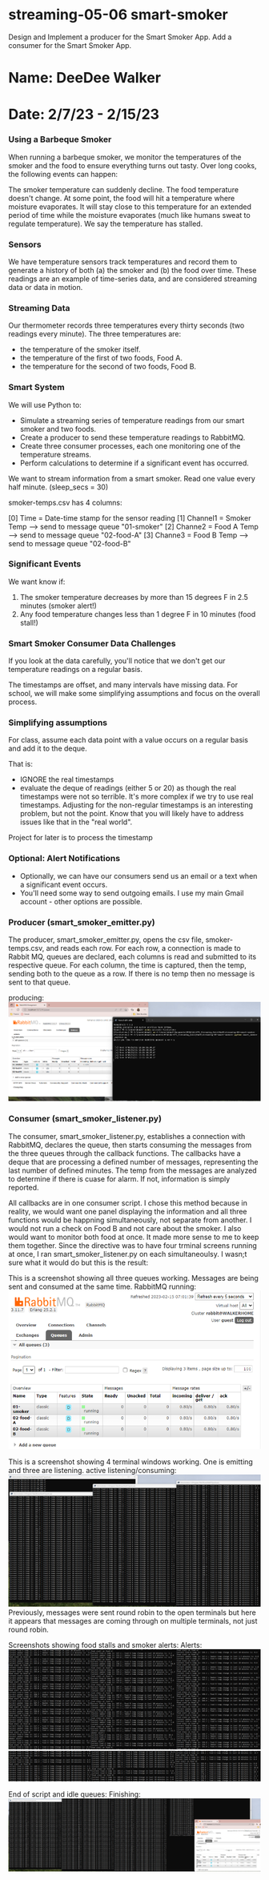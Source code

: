 # streaming-05-06 smart-smoker
Design and Implement a producer for the Smart Smoker App. Add a consumer for the Smart Smoker App.

# Name: DeeDee Walker
# Date: 2/7/23 - 2/15/23

### Using a Barbeque Smoker
When running a barbeque smoker, we monitor the temperatures of the smoker and the food to ensure everything turns out tasty. Over long cooks, the following events can happen:

The smoker temperature can suddenly decline.
The food temperature doesn't change. At some point, the food will hit a temperature where moisture evaporates. It will stay close to this temperature for an extended period of time while the moisture evaporates (much like humans sweat to regulate temperature). We say the temperature has stalled.

### Sensors
We have temperature sensors track temperatures and record them to generate a history of both (a) the smoker and (b) the food over time. These readings are an example of time-series data, and are considered streaming data or data in motion.

### Streaming Data
Our thermometer records three temperatures every thirty seconds (two readings every minute). The three temperatures are:

- the temperature of the smoker itself.
- the temperature of the first of two foods, Food A.
- the temperature for the second of two foods, Food B.

### Smart System
We will use Python to:

- Simulate a streaming series of temperature readings from our smart smoker and two foods.
- Create a producer to send these temperature readings to RabbitMQ.
- Create three consumer processes, each one monitoring one of the temperature streams. 
- Perform calculations to determine if a significant event has occurred.

We want to stream information from a smart smoker. Read one value every half minute. (sleep_secs = 30)

smoker-temps.csv has 4 columns:

[0] Time = Date-time stamp for the sensor reading
[1] Channel1 = Smoker Temp --> send to message queue "01-smoker"
[2] Channe2 = Food A Temp --> send to message queue "02-food-A"
[3] Channe3 = Food B Temp --> send to message queue "02-food-B"

### Significant Events
We want know if:

1. The smoker temperature decreases by more than 15 degrees F in 2.5 minutes (smoker alert!)
2. Any food temperature changes less than 1 degree F in 10 minutes (food stall!)

### Smart Smoker Consumer Data Challenges
If you look at the data carefully, you'll notice that we don't get our temperature readings on a regular basis. 

The timestamps are offset, and many intervals have missing data. 
For school, we will make some simplifying assumptions and focus on the overall process. 

### Simplifying assumptions
For class, assume each data point with a value occurs on a regular basis and add it to the deque. 

That is: 
- IGNORE the real timestamps
- evaluate the deque of readings (either 5 or 20) as though the real timestamps were not so terrible.
It's more complex if we try to use real timestamps. Adjusting for the non-regular timestamps is an interesting problem, but not the point. Know that you will likely have to address issues like that in the "real world". 

Project for later is to process the timestamp

### Optional: Alert Notifications
- Optionally, we can have our consumers send us an email or a text when a significant event occurs. 
- You'll need some way to send outgoing emails. I use my main Gmail account - other options are possible. 

### Producer (smart_smoker_emitter.py)
The producer, smart_smoker_emitter.py, opens the csv file, smoker-temps.csv, and reads each row. For each row, a connection is made to Rabbit MQ, queues are declared, each columns is read and submitted to its respective queue. For each column, the time is captured, then the temp, sending both to the queue as a row. If there is no temp then no message is sent to that queue.

producing:
![producing script](https://github.com/ddwalk77/streaming-05-smart-smoker/blob/main/producing.png "producing script")

### Consumer (smart_smoker_listener.py)

The consumer, smart_smoker_listener.py, establishes a connection with RabbitMQ, declares the queue, then starts consuming the messages from the three queues through the callback functions. The callbacks have a deque that are processing a defined number of messages, representing the last number of defined minutes. The temp from the messages are analyzed to determine if there is cuase for alarm. If not, information is simply reported.

All callbacks are in one consumer script. I chose this method because in reality, we would want one panel displaying the information and all three functions would be happning simultaneously, not separate from another. I would not run a check on Food B and not care about the smoker. I also would want to monitor both food at once. It made more sense to me to keep them together. Since the directive was to have four trminal screens running at once, I ran smart_smoker_listener.py on each simultaneoulsy. I wasn;t sure what it would do but this is the result:

This is a screenshot showing all three queues working. Messages are being sent and consumed at the same time.
RabbitMQ running:
![rabbitmq admin](https://github.com/ddwalk77/streaming-05-smart-smoker/blob/main/rabbitmqadmin.png "rabbitmq admin")

This is a screenshot showing 4 terminal windows working. One is emitting and three are listening.
active listening/consuming:
![consuming script](https://github.com/ddwalk77/streaming-05-smart-smoker/blob/main/listeners.png "listening")
Previously, messages were sent round robin to the open terminals but here it appears that messages are coming through on multiple terminals, not just round robin.

Screenshots showing food stalls and smoker alerts:
Alerts:
![alerts](https://github.com/ddwalk77/streaming-05-smart-smoker/blob/main/alerts.png "alerts")
![foodstall](https://github.com/ddwalk77/streaming-05-smart-smoker/blob/main/foodstall.png "foodstall")

End of script and idle queues:
Finishing:
![finishing](https://github.com/ddwalk77/streaming-05-smart-smoker/blob/main/finished.png "finishing")